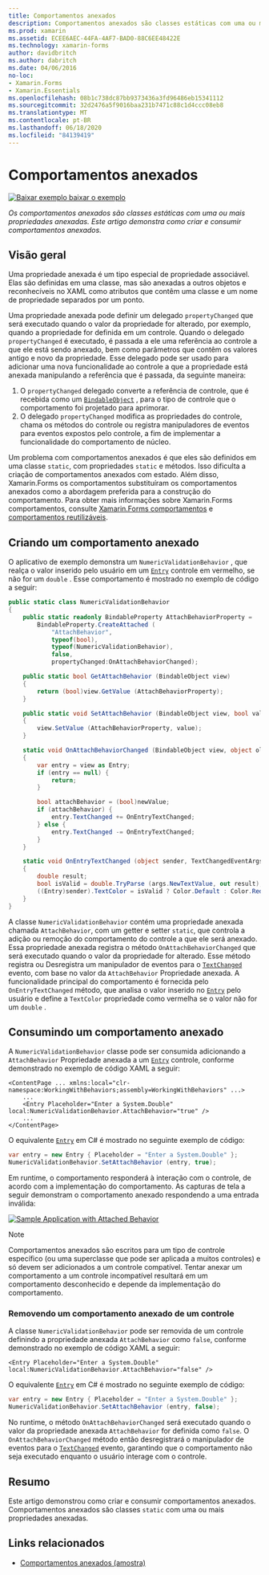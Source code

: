 ```yaml
---
title: Comportamentos anexados
description: Comportamentos anexados são classes estáticas com uma ou mais propriedades anexadas. Este artigo demonstra como criar e consumir comportamentos anexados.
ms.prod: xamarin
ms.assetid: ECEE6AEC-44FA-4AF7-BAD0-88C6EE48422E
ms.technology: xamarin-forms
author: davidbritch
ms.author: dabritch
ms.date: 04/06/2016
no-loc:
- Xamarin.Forms
- Xamarin.Essentials
ms.openlocfilehash: 08b1c738dc87bb9373436a3fd96486eb15341112
ms.sourcegitcommit: 32d2476a5f9016baa231b7471c88c1d4ccc08eb8
ms.translationtype: MT
ms.contentlocale: pt-BR
ms.lasthandoff: 06/18/2020
ms.locfileid: "84139419"
---
```

# <a name="attached-behaviors"></a>Comportamentos anexados

[![Baixar exemplo ](~/media/shared/download.png) baixar o exemplo](https://docs.microsoft.com/samples/xamarin/xamarin-forms-samples/behaviors-attachednumericvalidationbehavior)

_Os comportamentos anexados são classes estáticas com uma ou mais propriedades anexadas. Este artigo demonstra como criar e consumir comportamentos anexados._

## <a name="overview"></a>Visão geral

Uma propriedade anexada é um tipo especial de propriedade associável. Elas são definidas em uma classe, mas são anexadas a outros objetos e reconhecíveis no XAML como atributos que contêm uma classe e um nome de propriedade separados por um ponto.

Uma propriedade anexada pode definir um delegado `propertyChanged` que será executado quando o valor da propriedade for alterado, por exemplo, quando a propriedade for definida em um controle. Quando o delegado `propertyChanged` é executado, é passada a ele uma referência ao controle a que ele está sendo anexado, bem como parâmetros que contêm os valores antigo e novo da propriedade. Esse delegado pode ser usado para adicionar uma nova funcionalidade ao controle a que a propriedade está anexada manipulando a referência que é passada, da seguinte maneira:

1. O `propertyChanged` delegado converte a referência de controle, que é recebida como um [`BindableObject`](xref:Xamarin.Forms.BindableObject) , para o tipo de controle que o comportamento foi projetado para aprimorar.
1. O delegado `propertyChanged` modifica as propriedades do controle, chama os métodos do controle ou registra manipuladores de eventos para eventos expostos pelo controle, a fim de implementar a funcionalidade do comportamento de núcleo.

Um problema com comportamentos anexados é que eles são definidos em uma classe `static`, com propriedades `static` e métodos. Isso dificulta a criação de comportamentos anexados com estado. Além disso, Xamarin.Forms os comportamentos substituíram os comportamentos anexados como a abordagem preferida para a construção do comportamento. Para obter mais informações sobre Xamarin.Forms comportamentos, consulte [ Xamarin.Forms comportamentos](~/xamarin-forms/app-fundamentals/behaviors/creating.md) e [comportamentos reutilizáveis](~/xamarin-forms/app-fundamentals/behaviors/reusable/index.md).

## <a name="creating-an-attached-behavior"></a>Criando um comportamento anexado

O aplicativo de exemplo demonstra um `NumericValidationBehavior` , que realça o valor inserido pelo usuário em um [`Entry`](xref:Xamarin.Forms.Entry) controle em vermelho, se não for um `double` . Esse comportamento é mostrado no exemplo de código a seguir:

```csharp
public static class NumericValidationBehavior
{
    public static readonly BindableProperty AttachBehaviorProperty =
        BindableProperty.CreateAttached (
            "AttachBehavior",
            typeof(bool),
            typeof(NumericValidationBehavior),
            false,
            propertyChanged:OnAttachBehaviorChanged);

    public static bool GetAttachBehavior (BindableObject view)
    {
        return (bool)view.GetValue (AttachBehaviorProperty);
    }

    public static void SetAttachBehavior (BindableObject view, bool value)
    {
        view.SetValue (AttachBehaviorProperty, value);
    }

    static void OnAttachBehaviorChanged (BindableObject view, object oldValue, object newValue)
    {
        var entry = view as Entry;
        if (entry == null) {
            return;
        }

        bool attachBehavior = (bool)newValue;
        if (attachBehavior) {
            entry.TextChanged += OnEntryTextChanged;
        } else {
            entry.TextChanged -= OnEntryTextChanged;
        }
    }

    static void OnEntryTextChanged (object sender, TextChangedEventArgs args)
    {
        double result;
        bool isValid = double.TryParse (args.NewTextValue, out result);
        ((Entry)sender).TextColor = isValid ? Color.Default : Color.Red;
    }
}
```

A classe `NumericValidationBehavior` contém uma propriedade anexada chamada `AttachBehavior`, com um getter e setter `static`, que controla a adição ou remoção do comportamento do controle a que ele será anexado. Essa propriedade anexada registra o método `OnAttachBehaviorChanged` que será executado quando o valor da propriedade for alterado. Esse método registra ou Desregistra um manipulador de eventos para o [`TextChanged`](xref:Xamarin.Forms.InputView.TextChanged) evento, com base no valor da `AttachBehavior` Propriedade anexada. A funcionalidade principal do comportamento é fornecida pelo `OnEntryTextChanged` método, que analisa o valor inserido no [`Entry`](xref:Xamarin.Forms.Entry) pelo usuário e define a `TextColor` propriedade como vermelha se o valor não for um `double` .

## <a name="consuming-an-attached-behavior"></a>Consumindo um comportamento anexado

A `NumericValidationBehavior` classe pode ser consumida adicionando a `AttachBehavior` Propriedade anexada a um [`Entry`](xref:Xamarin.Forms.Entry) controle, conforme demonstrado no exemplo de código XAML a seguir:

```xaml
<ContentPage ... xmlns:local="clr-namespace:WorkingWithBehaviors;assembly=WorkingWithBehaviors" ...>
    ...
    <Entry Placeholder="Enter a System.Double" local:NumericValidationBehavior.AttachBehavior="true" />
    ...
</ContentPage>
```

O equivalente [`Entry`](xref:Xamarin.Forms.Entry) em C# é mostrado no seguinte exemplo de código:

```csharp
var entry = new Entry { Placeholder = "Enter a System.Double" };
NumericValidationBehavior.SetAttachBehavior (entry, true);
```

Em runtime, o comportamento responderá à interação com o controle, de acordo com a implementação do comportamento. As capturas de tela a seguir demonstram o comportamento anexado respondendo a uma entrada inválida:

[![](attached-images/screenshots-sml.png "Sample Application with Attached Behavior")](attached-images/screenshots.png#lightbox "Sample Application with Attached Behavior")

> [!NOTE]
> Comportamentos anexados são escritos para um tipo de controle específico (ou uma superclasse que pode ser aplicada a muitos controles) e só devem ser adicionados a um controle compatível. Tentar anexar um comportamento a um controle incompatível resultará em um comportamento desconhecido e depende da implementação do comportamento.

### <a name="removing-an-attached-behavior-from-a-control"></a>Removendo um comportamento anexado de um controle

A classe `NumericValidationBehavior` pode ser removida de um controle definindo a propriedade anexada `AttachBehavior` como `false`, conforme demonstrado no exemplo de código XAML a seguir:

```xaml
<Entry Placeholder="Enter a System.Double" local:NumericValidationBehavior.AttachBehavior="false" />
```

O equivalente [`Entry`](xref:Xamarin.Forms.Entry) em C# é mostrado no seguinte exemplo de código:

```csharp
var entry = new Entry { Placeholder = "Enter a System.Double" };
NumericValidationBehavior.SetAttachBehavior (entry, false);
```

No runtime, o método `OnAttachBehaviorChanged` será executado quando o valor da propriedade anexada `AttachBehavior` for definida como `false`. O `OnAttachBehaviorChanged` método então desregistrará o manipulador de eventos para o [`TextChanged`](xref:Xamarin.Forms.InputView.TextChanged) evento, garantindo que o comportamento não seja executado enquanto o usuário interage com o controle.

## <a name="summary"></a>Resumo

Este artigo demonstrou como criar e consumir comportamentos anexados. Comportamentos anexados são classes `static` com uma ou mais propriedades anexadas.

## <a name="related-links"></a>Links relacionados

- [Comportamentos anexados (amostra)](https://docs.microsoft.com/samples/xamarin/xamarin-forms-samples/behaviors-attachednumericvalidationbehavior)

